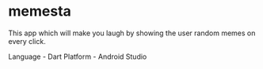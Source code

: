 # memesta

This app which will make you laugh by showing the user random memes on every click.


Language - Dart 
Platform - Android Studio

